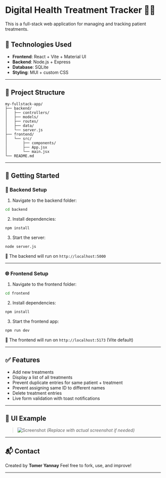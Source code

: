# Digital Health Treatment Tracker 💼💊

This is a full-stack web application for managing and tracking patient treatments.

## 🔧 Technologies Used

* **Frontend**: React + Vite + Material UI
* **Backend**: Node.js + Express
* **Database**: SQLite
* **Styling**: MUI + custom CSS

---

## 📁 Project Structure

```
my-fullstack-app/
├── backend/
│   ├── controllers/
│   ├── models/
│   ├── routes/
│   ├── data/
│   └── server.js
├── frontend/
│   └── src/
│       ├── components/
│       ├── App.jsx
│       └── main.jsx
└── README.md
```

---

## 🚀 Getting Started

### 💽 Backend Setup

1. Navigate to the backend folder:

```bash
cd backend
```

2. Install dependencies:

```bash
npm install
```

3. Start the server:

```bash
node server.js
```

📌 The backend will run on `http://localhost:5000`

---

### 🌐 Frontend Setup

1. Navigate to the frontend folder:

```bash
cd frontend
```

2. Install dependencies:

```bash
npm install
```

3. Start the frontend app:

```bash
npm run dev
```

📌 The frontend will run on `http://localhost:5173` (Vite default)

---

## ✅ Features

* Add new treatments
* Display a list of all treatments
* Prevent duplicate entries for same patient + treatment
* Prevent assigning same ID to different names
* Delete treatment entries
* Live form validation with toast notifications

---

## 📸 UI Example

> ![Screenshot](./screenshot.png)
> *(Replace with actual screenshot if needed)*

---

## 📬 Contact

Created by **Tomer Yannay**
Feel free to fork, use, and improve!

---
